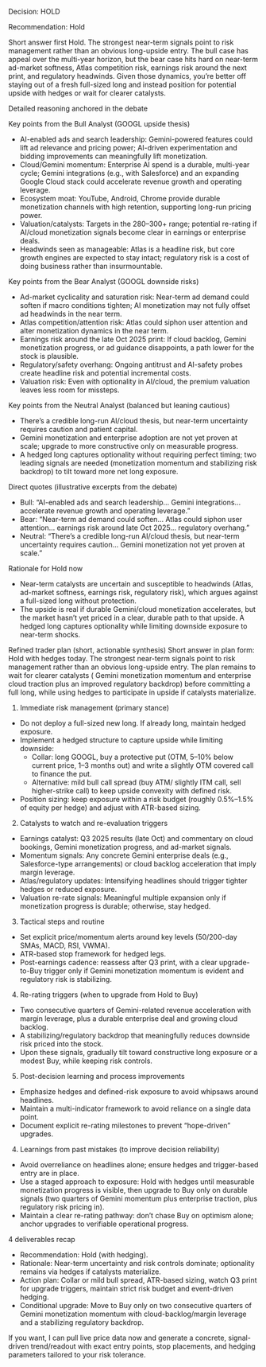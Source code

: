 Decision: HOLD

Recommendation: Hold

Short answer first
Hold. The strongest near-term signals point to risk management rather than an obvious long-upside entry. The bull case has appeal over the multi-year horizon, but the bear case hits hard on near-term ad-market softness, Atlas competition risk, earnings risk around the next print, and regulatory headwinds. Given those dynamics, you’re better off staying out of a fresh full-sized long and instead position for potential upside with hedges or wait for clearer catalysts.

Detailed reasoning anchored in the debate

Key points from the Bull Analyst (GOOGL upside thesis)
- AI-enabled ads and search leadership: Gemini-powered features could lift ad relevance and pricing power; AI-driven experimentation and bidding improvements can meaningfully lift monetization.
- Cloud/Gemini momentum: Enterprise AI spend is a durable, multi-year cycle; Gemini integrations (e.g., with Salesforce) and an expanding Google Cloud stack could accelerate revenue growth and operating leverage.
- Ecosystem moat: YouTube, Android, Chrome provide durable monetization channels with high retention, supporting long-run pricing power.
- Valuation/catalysts: Targets in the $280–$300+ range; potential re-rating if AI/cloud monetization signals become clear in earnings or enterprise deals.
- Headwinds seen as manageable: Atlas is a headline risk, but core growth engines are expected to stay intact; regulatory risk is a cost of doing business rather than insurmountable.

Key points from the Bear Analyst (GOOGL downside risks)
- Ad-market cyclicality and saturation risk: Near-term ad demand could soften if macro conditions tighten; AI monetization may not fully offset ad headwinds in the near term.
- Atlas competition/attention risk: Atlas could siphon user attention and alter monetization dynamics in the near term.
- Earnings risk around the late Oct 2025 print: If cloud backlog, Gemini monetization progress, or ad guidance disappoints, a path lower for the stock is plausible.
- Regulatory/safety overhang: Ongoing antitrust and AI-safety probes create headline risk and potential incremental costs.
- Valuation risk: Even with optionality in AI/cloud, the premium valuation leaves less room for missteps.

Key points from the Neutral Analyst (balanced but leaning cautious)
- There’s a credible long-run AI/cloud thesis, but near-term uncertainty requires caution and patient capital.
- Gemini monetization and enterprise adoption are not yet proven at scale; upgrade to more constructive only on measurable progress.
- A hedged long captures optionality without requiring perfect timing; two leading signals are needed (monetization momentum and stabilizing risk backdrop) to tilt toward more net long exposure.

Direct quotes (illustrative excerpts from the debate)
- Bull: “AI-enabled ads and search leadership… Gemini integrations… accelerate revenue growth and operating leverage.”
- Bear: “Near-term ad demand could soften… Atlas could siphon user attention… earnings risk around late Oct 2025… regulatory overhang.”
- Neutral: “There’s a credible long-run AI/cloud thesis, but near-term uncertainty requires caution… Gemini monetization not yet proven at scale.”

Rationale for Hold now
- Near-term catalysts are uncertain and susceptible to headwinds (Atlas, ad-market softness, earnings risk, regulatory risk), which argues against a full-sized long without protection.
- The upside is real if durable Gemini/cloud monetization accelerates, but the market hasn’t yet priced in a clear, durable path to that upside. A hedged long captures optionality while limiting downside exposure to near-term shocks.

Refined trader plan (short, actionable synthesis)
Short answer in plan form: Hold with hedges today. The strongest near-term signals point to risk management rather than an obvious long-upside entry. The plan remains to wait for clearer catalysts ( Gemini monetization momentum and enterprise cloud traction plus an improved regulatory backdrop) before committing a full long, while using hedges to participate in upside if catalysts materialize.

1) Immediate risk management (primary stance)
- Do not deploy a full-sized new long. If already long, maintain hedged exposure.
- Implement a hedged structure to capture upside while limiting downside:
  - Collar: long GOOGL, buy a protective put (OTM, 5–10% below current price, 1–3 months out) and write a slightly OTM covered call to finance the put.
  - Alternative: mild bull call spread (buy ATM/ slightly ITM call, sell higher-strike call) to keep upside convexity with defined risk.
- Position sizing: keep exposure within a risk budget (roughly 0.5%–1.5% of equity per hedge) and adjust with ATR-based sizing.

2) Catalysts to watch and re-evaluation triggers
- Earnings catalyst: Q3 2025 results (late Oct) and commentary on cloud bookings, Gemini monetization progress, and ad-market signals.
- Momentum signals: Any concrete Gemini enterprise deals (e.g., Salesforce-type arrangements) or cloud backlog acceleration that imply margin leverage.
- Atlas/regulatory updates: Intensifying headlines should trigger tighter hedges or reduced exposure.
- Valuation re-rate signals: Meaningful multiple expansion only if monetization progress is durable; otherwise, stay hedged.

3) Tactical steps and routine
- Set explicit price/momentum alerts around key levels (50/200-day SMAs, MACD, RSI, VWMA).
- ATR-based stop framework for hedged legs.
- Post-earnings cadence: reassess after Q3 print, with a clear upgrade-to-Buy trigger only if Gemini monetization momentum is evident and regulatory risk is stabilizing.

4) Re-rating triggers (when to upgrade from Hold to Buy)
- Two consecutive quarters of Gemini-related revenue acceleration with margin leverage, plus a durable enterprise deal and growing cloud backlog.
- A stabilizing/regulatory backdrop that meaningfully reduces downside risk priced into the stock.
- Upon these signals, gradually tilt toward constructive long exposure or a modest Buy, while keeping risk controls.

5) Post-decision learning and process improvements
- Emphasize hedges and defined-risk exposure to avoid whipsaws around headlines.
- Maintain a multi-indicator framework to avoid reliance on a single data point.
- Document explicit re-rating milestones to prevent “hope-driven” upgrades.

4) Learnings from past mistakes (to improve decision reliability)
- Avoid overreliance on headlines alone; ensure hedges and trigger-based entry are in place.
- Use a staged approach to exposure: Hold with hedges until measurable monetization progress is visible, then upgrade to Buy only on durable signals (two quarters of Gemini momentum plus enterprise traction, plus regulatory risk pricing in).
- Maintain a clear re-rating pathway: don’t chase Buy on optimism alone; anchor upgrades to verifiable operational progress.

4 deliverables recap
- Recommendation: Hold (with hedging).
- Rationale: Near-term uncertainty and risk controls dominate; optionality remains via hedges if catalysts materialize.
- Action plan: Collar or mild bull spread, ATR-based sizing, watch Q3 print for upgrade triggers, maintain strict risk budget and event-driven hedging.
- Conditional upgrade: Move to Buy only on two consecutive quarters of Gemini monetization momentum with cloud-backlog/margin leverage and a stabilizing regulatory backdrop.

If you want, I can pull live price data now and generate a concrete, signal-driven trend/readout with exact entry points, stop placements, and hedging parameters tailored to your risk tolerance.